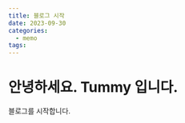 ```yaml
---
title: 블로그 시작
date: 2023-09-30
categories:
  - memo
tags:
---
```


# 안녕하세요. Tummy 입니다.

블로그를 시작합니다.
